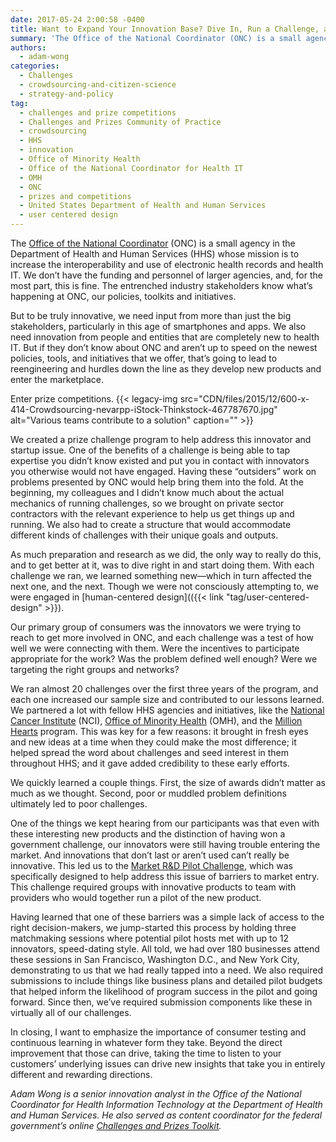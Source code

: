 ```yaml
---
date: 2017-05-24 2:00:58 -0400
title: ​Want to Expand Your Innovation Base? Dive In, Run a Challenge, and Listen to Your Customers
summary: 'The Office of the National Coordinator (ONC) is a small agency in the Department of Health and Human Services (HHS) whose mission is to increase the interoperability and use of electronic health records and health IT. We don&rsquo;t have the funding and personnel of larger agencies, and, for the most part, this is fine. The'
authors:
  - adam-wong
categories:
  - Challenges
  - crowdsourcing-and-citizen-science
  - strategy-and-policy
tag:
  - challenges and prize competitions
  - Challenges and Prizes Community of Practice
  - crowdsourcing
  - HHS
  - innovation
  - Office of Minority Health
  - Office of the National Coordinator for Health IT
  - OMH
  - ONC
  - prizes and competitions
  - United States Department of Health and Human Services
  - user centered design
---
```


The [Office of the National Coordinator](https://www.healthit.gov/) (ONC) is a small agency in the Department of Health and Human Services (HHS) whose mission is to increase the interoperability and use of electronic health records and health IT. We don’t have the funding and personnel of larger agencies, and, for the most part, this is fine. The entrenched industry stakeholders know what’s happening at ONC, our policies, toolkits and initiatives.

But to be truly innovative, we need input from more than just the big stakeholders, particularly in this age of smartphones and apps. We also need innovation from people and entities that are completely new to health IT. But if they don&#8217;t know about ONC and aren&#8217;t up to speed on the newest policies, tools, and initiatives that we offer, that&#8217;s going to lead to reengineering and hurdles down the line as they develop new products and enter the marketplace.

Enter prize competitions. {{< legacy-img src="CDN/files/2015/12/600-x-414-Crowdsourcing-nevarpp-iStock-Thinkstock-467787670.jpg" alt="Various teams contribute to a solution" caption="" >}} 

We created a prize challenge program to help address this innovator and startup issue. One of the benefits of a challenge is being able to tap expertise you didn’t know existed and put you in contact with innovators you otherwise would not have engaged. Having these “outsiders” work on problems presented by ONC would help bring them into the fold. At the beginning, my colleagues and I didn&#8217;t know much about the actual mechanics of running challenges, so we brought on private sector contractors with the relevant experience to help us get things up and running. We also had to create a structure that would accommodate different kinds of challenges with their unique goals and outputs.

As much preparation and research as we did, the only way to really do this, and to get better at it, was to dive right in and start doing them. With each challenge we ran, we learned something new—which in turn affected the next one, and the next. Though we were not consciously attempting to, we were engaged in [human-centered design](({{< link "tag/user-centered-design" >}}).

Our primary group of consumers was the innovators we were trying to reach to get more involved in ONC, and each challenge was a test of how well we were connecting with them. Were the incentives to participate appropriate for the work? Was the problem defined well enough? Were we targeting the right groups and networks?

We ran almost 20 challenges over the first three years of the program, and each one increased our sample size and contributed to our lessons learned. We partnered a lot with fellow HHS agencies and initiatives, like the [National Cancer Institute](https://www.cancer.gov/) (NCI), [Office of Minority Health](https://minorityhealth.hhs.gov/) (OMH), and the [Million Hearts](https://millionhearts.hhs.gov/) program. This was key for a few reasons: it brought in fresh eyes and new ideas at a time when they could make the most difference; it helped spread the word about challenges and seed interest in them throughout HHS; and it gave added credibility to these early efforts.

We quickly learned a couple things. First, the size of awards didn&#8217;t matter as much as we thought. Second, poor or muddled problem definitions ultimately led to poor challenges.

One of the things we kept hearing from our participants was that even with these interesting new products and the distinction of having won a government challenge, our innovators were still having trouble entering the market. And innovations that don&#8217;t last or aren&#8217;t used can&#8217;t really be innovative. This led us to the [Market R&D Pilot Challenge](http://www.oncpilotchallenge.com/), which was specifically designed to help address this issue of barriers to market entry. This challenge required groups with innovative products to team with providers who would together run a pilot of the new product.

Having learned that one of these barriers was a simple lack of access to the right decision-makers, we jump-started this process by holding three matchmaking sessions where potential pilot hosts met with up to 12 innovators, speed-dating style. All told, we had over 180 businesses attend these sessions in San Francisco, Washington D.C., and New York City, demonstrating to us that we had really tapped into a need. We also required submissions to include things like business plans and detailed pilot budgets that helped inform the likelihood of program success in the pilot and going forward. Since then, we’ve required submission components like these in virtually all of our challenges.

In closing, I want to emphasize the importance of consumer testing and continuous learning in whatever form they take. Beyond the direct improvement that those can drive, taking the time to listen to your customers&#8217; underlying issues can drive new insights that take you in entirely different and rewarding directions.

_Adam Wong is a_ _senior innovation analyst in the Office of the National Coordinator for Health Information Technology at the Department of Health and Human Services. He also served as content coordinator for the federal government’s online_ [_Challenges and Prizes Toolkit_](https://www.challenge.gov/toolkit/)_._